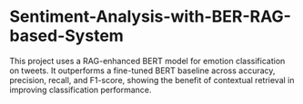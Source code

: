# Sentiment-Analysis-with-BER-RAG-based-System
This project uses a RAG-enhanced BERT model for emotion classification on tweets. It outperforms a fine-tuned BERT baseline across accuracy, precision, recall, and F1-score, showing the benefit of contextual retrieval in improving classification performance.
